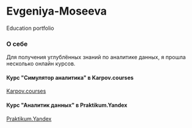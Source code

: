 # Evgeniya-Moseeva
Education portfolio

### О себе  
Для получения углублённых знаний по аналитике данных, я прошла несколько онлайн курсов.

#### Курс "Симулятор аналитика" в Karpov.courses  

[Karpov.courses](https://github.com/moseevaevgeniya/Evgeniya-Moseeva/blob/e76e62bec5be965f73175fbfb3a52a8e76e47592/Karpov_moseeva.pdf)
                   
           
        
#### Курс "Аналитик данных" в Praktikum.Yandex 
[Praktikum.Yandex](https://github.com/moseevaevgeniya/Evgeniya-Moseeva/blob/adba5ea8b47219600b9678b4c08c236f19295c05/Yandex_moseeva.pdf)

